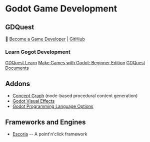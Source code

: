 # Godot Game Development

## GDQuest

:link: [Become a Game Developer](https://www.gdquest.com/) | [GitHiub](https://github.com/GDQuest)

### Learn Gogot Development

[GDQuest Learn](https://gdquest.mavenseed.com/p/home)
[Make Games with Godot: Beginner Edition](https://www.gdquest.com/docs/guides/learn-godot/beginner/)
[GDQuest Documents](https://www.gdquest.com/docs/)

## Addons

- [Concept Graph](https://github.com/HungryProton/concept_graph) (node-based procedural content generation)
- [Godot Visual Effects](https://github.com/GDQuest/godot-visual-effects)
- [Godot Programming Language Options](https://gamefromscratch.com/godot-programming-language-options/)

## Frameworks and Engines

- [Escoria](https://godotengine.org/article/our-point-click-framework-finally-out) -- A point'n'click framework
